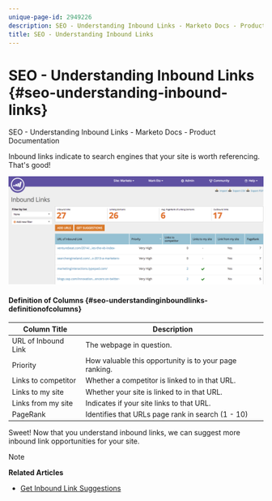 ```yaml
---
unique-page-id: 2949226
description: SEO - Understanding Inbound Links - Marketo Docs - Product Documentation
title: SEO - Understanding Inbound Links
---
```


# SEO - Understanding Inbound Links {#seo-understanding-inbound-links}

SEO - Understanding Inbound Links - Marketo Docs - Product Documentation

Inbound links indicate to search engines that your site is worth referencing. That's good!

![](assets/image2014-9-18-13-3a18-3a10.png)

#### Definition of Columns {#seo-understandinginboundlinks-definitionofcolumns}

| Column Title |Description |
|---|---|
| URL of Inbound Link |The webpage in question.  |
| Priority |How valuable this opportunity is to your page ranking. |
| Links to competitor  |Whether a competitor is linked to in that URL. |
| Links to my site |Whether your site is linked to in that URL.  |
| Links from my site |Indicates if your site links to that URL.  |
| PageRank  |Identifies that URLs page rank in search (1 - 10) |

Sweet! Now that you understand inbound links, we can suggest more inbound link opportunities for your site.

>[!NOTE]
>
>**Related Articles**
>
>* [Get Inbound Link Suggestions](seo-get-inbound-link-suggestions.md)
>

